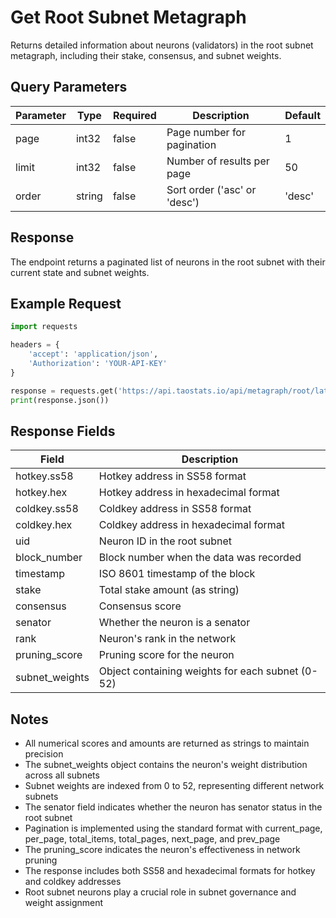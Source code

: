 # Get Root Subnet Metagraph

Returns detailed information about neurons (validators) in the root subnet metagraph, including their stake, consensus, and subnet weights.

## Query Parameters
| Parameter | Type | Required | Description | Default |
|-----------|------|----------|-------------|---------|
| page | int32 | false | Page number for pagination | 1 |
| limit | int32 | false | Number of results per page | 50 |
| order | string | false | Sort order ('asc' or 'desc') | 'desc' |

## Response
The endpoint returns a paginated list of neurons in the root subnet with their current state and subnet weights.

## Example Request

```python
import requests

headers = {
    'accept': 'application/json',
    'Authorization': 'YOUR-API-KEY'
}

response = requests.get('https://api.taostats.io/api/metagraph/root/latest/v1', headers=headers)
print(response.json())
```

## Response Fields
| Field | Description |
|-------|-------------|
| hotkey.ss58 | Hotkey address in SS58 format |
| hotkey.hex | Hotkey address in hexadecimal format |
| coldkey.ss58 | Coldkey address in SS58 format |
| coldkey.hex | Coldkey address in hexadecimal format |
| uid | Neuron ID in the root subnet |
| block_number | Block number when the data was recorded |
| timestamp | ISO 8601 timestamp of the block |
| stake | Total stake amount (as string) |
| consensus | Consensus score |
| senator | Whether the neuron is a senator |
| rank | Neuron's rank in the network |
| pruning_score | Pruning score for the neuron |
| subnet_weights | Object containing weights for each subnet (0-52) |

## Notes
- All numerical scores and amounts are returned as strings to maintain precision
- The subnet_weights object contains the neuron's weight distribution across all subnets
- Subnet weights are indexed from 0 to 52, representing different network subnets
- The senator field indicates whether the neuron has senator status in the root subnet
- Pagination is implemented using the standard format with current_page, per_page, total_items, total_pages, next_page, and prev_page
- The pruning_score indicates the neuron's effectiveness in network pruning
- The response includes both SS58 and hexadecimal formats for hotkey and coldkey addresses
- Root subnet neurons play a crucial role in subnet governance and weight assignment 